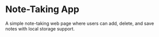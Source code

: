 # Note-Taking App

A simple note-taking web page where users can add, delete, and save notes with local storage support.
